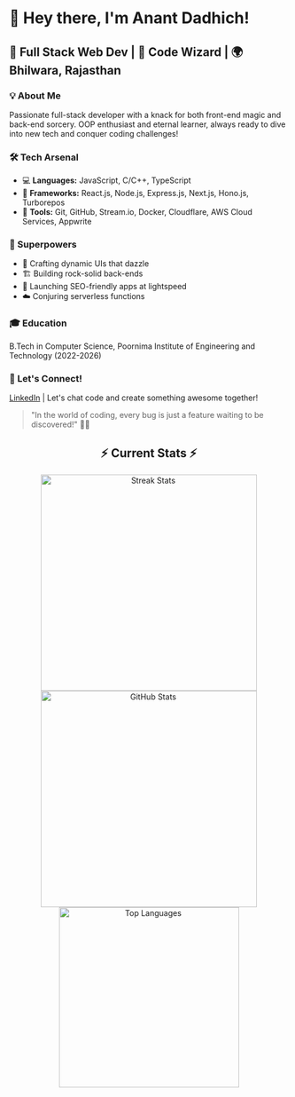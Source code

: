 # 👋 Hey there, I'm Anant Dadhich!

## 🚀 Full Stack Web Dev | 🔮 Code Wizard | 🌍 Bhilwara, Rajasthan

### 💡 About Me
Passionate full-stack developer with a knack for both front-end magic and back-end sorcery. OOP enthusiast and eternal learner, always ready to dive into new tech and conquer coding challenges!

### 🛠️ Tech Arsenal
- 💻 **Languages:** JavaScript, C/C++, TypeScript
- 🔧 **Frameworks:** React.js, Node.js, Express.js, Next.js, Hono.js, Turborepos
- 🔨 **Tools:** Git, GitHub, Stream.io, Docker, Cloudflare, AWS Cloud Services, Appwrite

### 🌟 Superpowers
- 🎨 Crafting dynamic UIs that dazzle
- 🏗️ Building rock-solid back-ends
- 🚀 Launching SEO-friendly apps at lightspeed
- ☁️ Conjuring serverless functions

### 🎓 Education
B.Tech in Computer Science, Poornima Institute of Engineering and Technology (2022-2026)

### 🤝 Let's Connect!
[LinkedIn](https://www.linkedin.com/in/anant-dadhich-b4aa02256) | Let's chat code and create something awesome together!

> "In the world of coding, every bug is just a feature waiting to be discovered!" 🐛✨

<div align="center">

  <h2>⚡ Current Stats ⚡</h2>
  
  <div align="center">
    <img width="390" src="https://streak-stats.demolab.com/?user=Anantdadhich&count_private=true&theme=react&border_radius=10" alt="Streak Stats" />
    <img width="390" src="https://github-readme-stats.vercel.app/api?username=Anantdadhich&show_icons=true&theme=react&rank_icon=github&border_radius=10" alt="GitHub Stats" />
    <img width="325" align="center" src="https://github-readme-stats.vercel.app/api/top-langs/?username=Anantdadhich&hide=HTML&langs_count=8&layout=compact&theme=react&border_radius=10&size_weight=0.5&count_weight=0.5&exclude_repo=github-readme-stats" alt="Top Languages" />
  </div>
</div>
